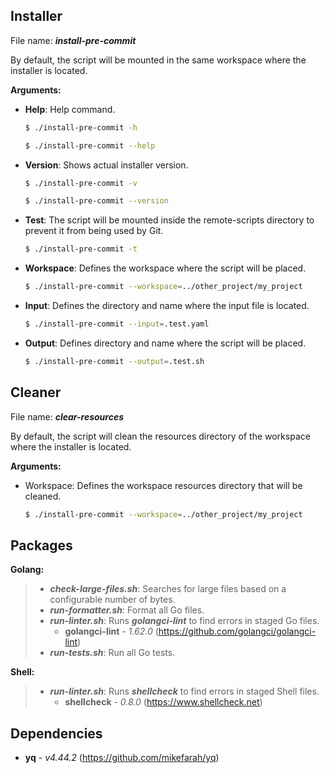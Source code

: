 ## Installer

File name: **_install-pre-commit_**

By default, the script will be mounted in the same workspace where the installer is located.

**Arguments:**

- **Help**: Help command.

    ````bash
    $ ./install-pre-commit -h
    ````
    ````bash
    $ ./install-pre-commit --help
    ````

- **Version**: Shows actual installer version.

    ````bash
    $ ./install-pre-commit -v
    ````
    ````bash
    $ ./install-pre-commit --version
    ````
- **Test**: The script will be mounted inside the remote-scripts directory to prevent it from being used by Git.

    ````bash
    $ ./install-pre-commit -t
    ````
- **Workspace**: Defines the workspace where the script will be placed.

    ````bash
    $ ./install-pre-commit --workspace=../other_project/my_project
    ````
- **Input**: Defines the directory and name where the input file is located.

    ````bash
    $ ./install-pre-commit --input=.test.yaml
    ````

- **Output**: Defines directory and name where the script will be placed.

    ````bash
    $ ./install-pre-commit --output=.test.sh
    ````

## Cleaner

File name: **_clear-resources_**

By default, the script will clean the resources directory of the workspace where the installer is located.

**Arguments:**

- Workspace: Defines the workspace resources directory that will be cleaned.

    ````bash
    $ ./install-pre-commit --workspace=../other_project/my_project
    ````

## Packages

**Golang:**
>    - **_check-large-files.sh_**: Searches for large files based on a configurable number of bytes.
>    - **_run-formatter.sh_**: Format all Go files.
>    - **_run-linter.sh_**: Runs **_golangci-lint_**  to find errors in staged Go files.
>       - **golangci-lint** -  _1.62.0_ (https://github.com/golangci/golangci-lint)
>    - **_run-tests.sh_**: Run all Go tests.

**Shell:**
>    - **_run-linter.sh_**: Runs **_shellcheck_**  to find errors in staged Shell files.
>       - **shellcheck** -  _0.8.0_ (https://www.shellcheck.net)

## Dependencies

- **yq** -  _v4.44.2_ (https://github.com/mikefarah/yq)